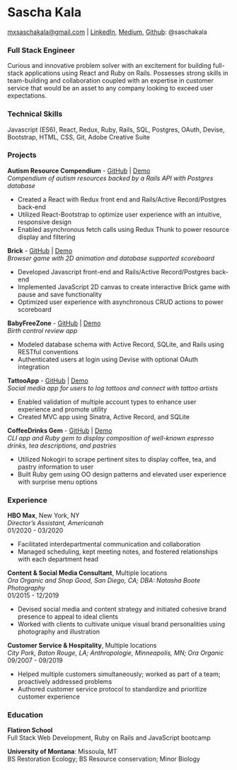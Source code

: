 

# Sascha Kala
mxsaschakala@gmail.com | <a href="https://www.linkedin.com/in/saschakala/">LinkedIn</a>, <a href="https://saschakala.medium.com/">Medium</a>, <a href="https://github.com/saschakala">Github</a>: @saschakala

### <strong>Full Stack Engineer</strong>
Curious and innovative problem solver with an excitement for building full-stack applications using React and Ruby on Rails. Possesses strong skills in team-building and collaboration coupled with an expertise in customer service that would be an asset to any company looking to exceed user expectations.

### <strong>Technical Skills</strong>
Javascript (ES6), React, Redux, Ruby, Rails, SQL, Postgres, OAuth, Devise, Bootstrap, HTML, CSS, Git, Adobe Creative Suite 
 
### <strong>Projects</strong>
<strong>Autism Resource Compendium</strong> - <a href="https://github.com/saschakala/autism_resource_frontend">GitHub</a> | <a href="https://youtu.be/UA1YfdARy7c">Demo</a> <br>
<i>Compendium of autism resources backed by a Rails API with Postgres database</i> <br>
* Created a React with Redux front end and Rails/Active Record/Postgres back-end 
* Utilized React-Bootstrap to optimize user experience with an intuitive, responsive design
* Enabled asynchronous fetch calls using Redux Thunk to power resource display and filtering

<strong>Brick</strong> - <a href="https://github.com/saschakala/brick_frontend">GitHub</a> | <a href="https://www.youtube.com/watch?v=Y6TQnaW1kKk">Demo</a> <br>
<i>Browser game with 2D animation and database supported scoreboard</i> <br>
* Developed Javascript front-end and Rails/Active Record/Postgres back-end 
* Implemented JavaScript 2D canvas to create interactive Brick game with pause and save functionality
* Optimized user experience with asynchronous CRUD actions to power scoreboard

<strong>BabyFreeZone</strong> - <a href="https://github.com/saschakala/baby-free-zone">GitHub</a> | <a href="https://www.youtube.com/watch?v=lSFk_7cGszw&list=PLi_4A6qgCM_ScVp6v4GI2SML18mf-1pai&index=3&t=1s">Demo</a> <br>
<i>Birth control review app</i> <br>
* Modeled database schema with Active Record, SQLite, and Rails using RESTful conventions
* Authenticated users at login using Devise with optional OAuth integration

<strong>TattooApp</strong> - <a href="https://github.com/saschakala/tattoo-app">GitHub</a> | <a href="https://www.youtube.com/watch?v=VuyAx7a5Tr0&list=PLi_4A6qgCM_ScVp6v4GI2SML18mf-1pai&index=2&t=1s">Demo</a> <br>
<i>Social media app for users to log tattoos and connect with tattoo artists</i> <br>

* Enabled validation of multiple account types to enhance user experience and promote utility
* Created MVC app using Sinatra, Active Record, and SQLite

<strong>CoffeeDrinks Gem</strong> - <a href="https://github.com/saschakala/coffee-drinks">GitHub</a> | <a href="https://www.youtube.com/watch?v=tVmCUigcLbI&list=PLi_4A6qgCM_ScVp6v4GI2SML18mf-1pai">Demo</a> <br>
<i>CLI app and Ruby gem to display composition of well-known espresso drinks, tea descriptions, and pastries</i> <br>

* Utilized Nokogiri to scrape pertinent sites to display coffee, tea, and pastry information to user
* Built Ruby gem using OO design patterns and elevated user experience with surprise menu options

### <strong>Experience</strong>
<strong>HBO Max</strong>, New York, NY <br>
<i>Director’s Assistant, Americanah</i> <br>
01/2020 - 03/2020
* Facilitated interdepartmental communication and collaboration
* Managed scheduling, kept meeting notes, and fostered relationships with each department head

<strong>Content & Social Media Consultant</strong>, Multiple locations <br>
<i>Ora Organic and Shop Good, San Diego, CA; DBA: Natasha Boote Photography</i> <br>
01/2015 - 12/2019
* Devised social media and content strategy and initiated cohesive brand presence to appeal to ideal clients
* Worked with clients to cultivate unique visual brand personalities using photography and illustration 

<strong>Customer Service & Hospitality</strong>, Multiple locations <br>
<i>City Pork, Baton Rouge, LA; Anthropologie, Minneapolis, MN; Ora Organic</i> <br>
09/2007 - 09/2019
* Helped multiple customers simultaneously; worked as part of a team; proactively addressed problems
* Authored customer service protocol to standardize and prioritize customer experience

### <strong>Education</strong>
<strong>Flatiron School</strong> <br>
Full Stack Web Development, Ruby on Rails and JavaScript bootcamp   

<strong>University of Montana</strong>: Missoula, MT <br>
BS Restoration Ecology; BS Resource conservation; Minor Biology                              

